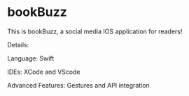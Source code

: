 # bookBuzz
This is bookBuzz, a social media IOS application for readers!

Details:

Language: Swift

IDEs: XCode and VScode 

Advanced Features: Gestures and API integration
